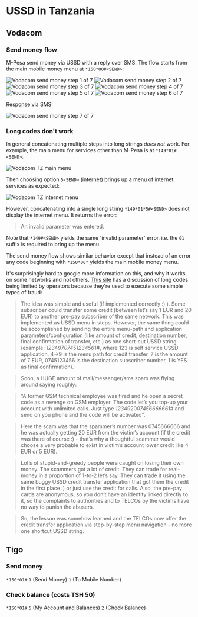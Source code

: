 # USSD in Tanzania

## Vodacom

### Send money flow

M-Pesa send money via USSD with a reply over SMS. The flow starts from the main mobile money menu at `*150*00#<SEND>`:

![Vodacom send money step 1 of 7](/images/tz/vodacom_send_money_1of7.jpg?raw=true)
![Vodacom send money step 2 of 7](/images/tz/vodacom_send_money_2of7.jpg?raw=true)
![Vodacom send money step 3 of 7](/images/tz/vodacom_send_money_3of7.jpg?raw=true)
![Vodacom send money step 4 of 7](/images/tz/vodacom_send_money_4of7.jpg?raw=true)
![Vodacom send money step 5 of 7](/images/tz/vodacom_send_money_5of7.jpg?raw=true)
![Vodacom send money step 6 of 7](/images/tz/vodacom_send_money_6of7.jpg?raw=true)

Response via SMS:

![Vodacom send money step 7 of 7](/images/tz/vodacom_send_money_7of7.jpg?raw=true)

### Long codes don't work

In general concatenating multiple steps into long strings *does not* work. For example, the main menu for services other than M-Pesa is at `*149*01#<SEND>`:

![Vodacom TZ main menu](/images/tz/vodacom_main.jpg?raw=true)

Then choosing option `5<SEND>` (internet) brings up a menu of internet services as expected:

![Vodacom TZ internet menu](/images/tz/vodacom_internet.jpg?raw=true)

However, concatenating into a single long string `*149*01*5#<SEND>` does not display the internet menu. It returns the error:

  > An invalid parameter was entered.

Note that `*149#<SEND>` yields the same 'invalid parameter' error, i.e. the `01` suffix is required to bring up the menu.

The send money flow shows similar behavior except that instead of an error any code beginning with `*150*00*` yields the main mobile money menu.

It's surprisingly hard to google more information on this, and why it works on some networks and not others. [This site](http://andreicostin.com/index.php/brain/2010/01/06/learning_gsm_ussd_fuzzing_and_attacking_) has a discussion of long codes being limited by operators because they're used to execute some simple types of fraud:

 > The idea was simple and useful (if implemented correctly :) ). Some subscriber could transfer some credit (between let’s say 1 EUR and 20 EUR) to another pre-pay subscriber of the same network. This was implemented as USSD menu in steps. However, the same thing could be accomplished by sending the entire menu-path and application parameters/configuration (like amount of credit, destination number, final confirmation of transfer, etc.) as one short-cut USSD string (example: *123*4*9*7*0745123456*1#, where 123 is self service USSD application, 4->9 is the menu path for credit transfer, 7 is the amount of 7 EUR, 0745123456 is the destination subscriber number, 1 is YES as final confirmation).

 > Soon, a HUGE amount of mail/messenger/sms spam was flying around saying roughly:

 > “A former GSM technical employee was fired and he open a secret code as a revenge on GSM employer. The code let’s you top-up your account with unlimited calls. Just type *123*4*9*20*0745666666*1# and send on you phone and the code will be activated".

 > Here the scam was that the spammer’s number was 0745666666 and he was actually getting 20 EUR from the victim’s account (if the credit was there of course :) - that’s why a thoughtful scammer would choose a very probable to exist in victim’s account lower credit like 4 EUR or 5 EUR).

 > Lot’s of stupid-and-greedy people were caught on losing their own money. The scammers got a lot of credit. They can trade for real-money in a proportion of 1-to-2 let’s say. They can trade it using the same buggy USSD credit transfer application that got them the credit in the first place :) or just use the credit for calls. Also, the pre-pay cards are anonymous, so you don’t have an identity linked directly to it, so the complaints to authorities and to TELCOs by the victims have no way to punish the abusers.

 > So, the lesson was somehow learned and the TELCOs now offer the credit transfer application via step-by-step menu navigation - no more one shortcut USSD string.


## Tigo

### Send money

`*150*01#`
`1` (Send Money)
`1` (To Mobile Number)
<ENTER RECIPIENT NUMBER>
<ENTER AMOUNT>
<ENTER PIN>

### Check balance (costs TSH 50)

`*150*01#`
`5` (My Account and Balances)
`2` (Check Balance)
<ENTER PIN>

